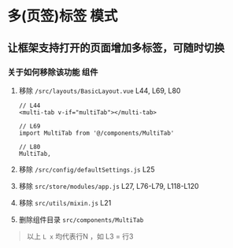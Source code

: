 多(页签)标签 模式
====


## 让框架支持打开的页面增加多标签，可随时切换

### 关于如何移除该功能 组件
  1. 移除 `/src/layouts/BasicLayout.vue` L44, L69, L80
      ```vue
      // L44
      <multi-tab v-if="multiTab"></multi-tab>
      
      // L69
      import MultiTab from '@/components/MultiTab'
      
      // L80
      MultiTab,
      ```
  2. 移除 `/src/config/defaultSettings.js` L25

  3. 移除 `src/store/modules/app.js` L27, L76-L79, L118-L120
  
  4. 移除 `src/utils/mixin.js` L21
  
  5. 删除组件目录 `src/components/MultiTab` 

> 以上 `L x` 均代表行N ，如 L3 = 行3 

